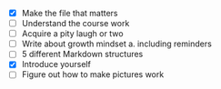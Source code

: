 
- [x] Make the file that matters
- [ ] Understand the course work
- [ ] Acquire a pity laugh or two
- [ ] Write about growth mindset
    a. including reminders
- [ ] 5 different Markdown structures
- [x] Introduce yourself
- [ ] Figure out how to make pictures work
